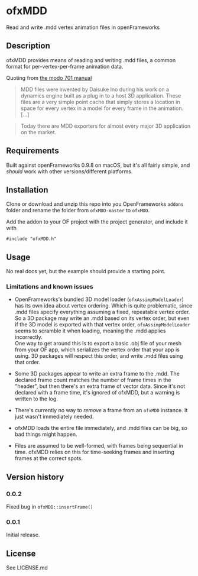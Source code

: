 # ofxMDD

Read and write .mdd vertex animation files in openFrameworks

## Description
ofxMDD provides means of reading and writing .mdd files, a common format for per-vertex-per-frame animation data.

Quoting from [the modo 701 manual](http://modo.docs.thefoundry.co.uk/modo/701/help/pages/animation/deformers/MDDInfluence.html)  

> MDD files were invented by Daisuke Ino during his work on a dynamics engine built as a plug in to a host 3D application. These files are a very simple point cache that simply stores a location in space for every vertex in a model for every frame in the animation. [...]

> Today there are MDD exporters for almost every major 3D application on the market.

## Requirements
Built against openFrameworks 0.9.8 on macOS, but it's all fairly simple, and _should_ work with other versions/different platforms.

## Installation
Clone or download and unzip this repo into you OpenFrameworks `addons` folder and rename the folder from `ofxMDD-master` to `ofxMDD`.

Add the addon to your OF project with the project generator, and include it with

    #include "ofxMDD.h"

## Usage
No real docs yet, but the example should provide a starting point.

### Limitations and known issues
- OpenFrameworks's bundled 3D model loader (`ofxAssimpModelLoader`) has its own idea about vertex ordering. Which is quite problematic, since .mdd files specify everything assuming a fixed, repeatable vertex order. So a 3D package may write an .mdd based on its vertex order, but even if the 3D model is exported with that vertex order, `ofxAssimpModelLoader` seems to scramble it when loading, meaning the .mdd applies incorrectly.  
  One way to get around this is to export a basic .obj file of your mesh from your OF app, which serializes the vertex order that your app is using. 3D packages will respect this order, and write .mdd files using that order.

- Some 3D packages appear to write an extra frame to the .mdd. The declared frame count matches the number of frame times in the "header", but then there's an extra frame of vector data. Since it's not declared with a frame time, it's ignored of ofxMDD, but a warning is written to the log.

- There's currently no way to _remove_ a frame from an `ofxMDD` instance. It just wasn't immediately needed.

- ofxMDD loads the entire file immediately, and .mdd files can be big, so bad things might happen.

- Files are assumed to be well-formed, with frames being sequential in time. ofxMDD relies on this for time-seeking frames and inserting frames at the correct spots.

## Version history

### 0.0.2
Fixed bug in `ofxMDD::insertFrame()`

### 0.0.1
Initial release.

## License
See LICENSE.md
